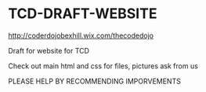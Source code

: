 # TCD-DRAFT-WEBSITE

http://coderdojobexhill.wix.com/thecodedojo

Draft for website for TCD

Check out main html and css for files, pictures ask from us

PLEASE HELP BY RECOMMENDING IMPORVEMENTS 
